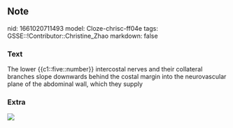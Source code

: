 ## Note
nid: 1661020711493
model: Cloze-chrisc-ff04e
tags: GSSE::!Contributor::Christine_Zhao
markdown: false

### Text
<div>
  <div>
    <div>
      <div>
        The lower {{c1::five::number}} intercostal nerves and their
        collateral branches slope downwards behind the costal
        margin into the neurovascular plane of the abdominal wall,
        which they supply
      </div>
    </div>
  </div>
</div>

### Extra
<img src="paste-aa88c0004b8eea71c4bbac277f63a4c3824b1725.jpg">
